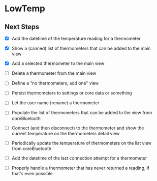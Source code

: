 # LowTemp

## Next Steps

- [x] Add the datetime of the temperature reading for a thermometer

- [x] Show a (canned) list of thermometers that can be added to the main view
- [x] Add a selected thermometer to the main view
- [ ] Delete a thermometer from the main view

- [ ] Define a "no thermometers, add one" view

- [ ] Persist thermometers to settings or core data or something

- [ ] Let the user name (rename) a thermometer

- [ ] Populate the list of thermometers that can be added to the view from coreBluetooth
- [ ] Connect (and then disconnect) to the thermometer and show the current temperature on the thermometers detail view

- [ ] Periodically update the temperature of thermometers on the list view from coreBluetooth

- [ ] Add the datetime of the last connection attempt for a thermometer

- [ ] Properly handle a thermometer that has never returned a reading, if that's even possible
